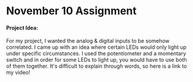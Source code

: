 # November 10 Assignment

#### Project Idea:

For my project, I wanted the analog & digital inputs to be somehow correlated. I came up with an idea where certain LEDs would only light up under specific circumstances. I used the potentiometer and a momentary switch and in order for some LEDs to light up, you would have to use both of them together. It's difficult to explain through words, so here is a link to my video!
